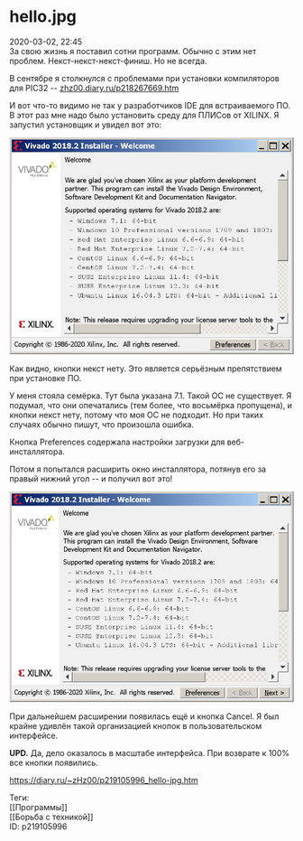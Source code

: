 hello.jpg
==========

   
 2020-03-02, 22:45   
  За свою жизнь я поставил сотни программ. Обычно с этим нет проблем. Некст-некст-некст-финиш. Но не всегда.   
   
 В сентябре я столкнулся с проблемами при установки компиляторов для PIC32 --  [zhz00.diary.ru/p218267669.htm](Пасхалка)    
   
 И вот что-то видимо не так у разработчиков IDE для встраиваемого ПО. В этот раз мне надо было установить среду для ПЛИСов от XILINX. Я запустил установщик и увидел вот это:   
   
   [![](pics/3j2aCQN.png)](pics/3j2aCQN.png)     
   
 Как видно, кнопки некст нету. Это является серьёзным препятствием при установке ПО.   
   
 У меня стояла семёрка. Тут была указана 7.1. Такой ОС не существует. Я подумал, что они опечатались (тем более, что восьмёрка пропущена), и кнопки некст нету, потому что моя ОС не подходит. Но при таких случаях обычно пишут, что произошла ошибка.   
   
 Кнопка Preferences содержала настройки загрузки для веб-инсталлятора.   
   
 Потом я попытался расширить окно инсталлятора, потянув его за правый нижний угол -- и получил вот это!   
   
   
   [![](pics/elOccYd.png)](pics/elOccYd.png)     
   
 При дальнейшем расширении появилась ещё и кнопка Cancel. Я был крайне удивлён такой организацией кнопок в пользовательском интерфейсе.   
   
  **UPD.**  Да, дело оказалось в масштабе интерфейса. При возврате к 100% все кнопки появились.   
    
 <https://diary.ru/~zHz00/p219105996_hello-jpg.htm>   
   
 Теги:   
 [[Программы]]   
 [[Борьба с техникой]]   
 ID: p219105996